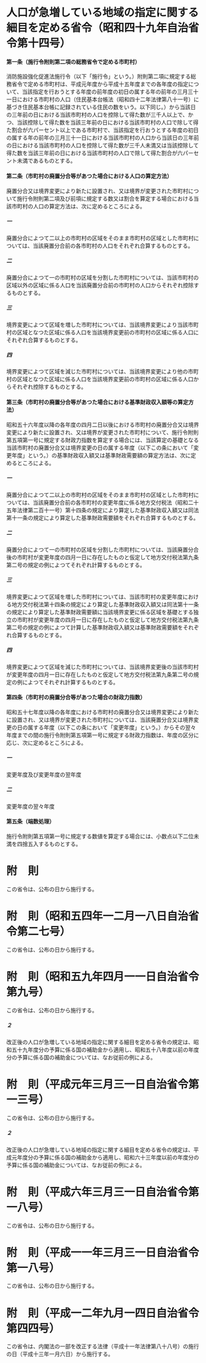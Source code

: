 # 人口が急増している地域の指定に関する細目を定める省令（昭和四十九年自治省令第十四号）
#### 第一条（施行令附則第二項の総務省令で定める市町村）
消防施設強化促進法施行令（以下「施行令」という。）附則第二項に規定する総務省令で定める市町村は、平成元年度から平成十五年度までの各年度の指定について、当該指定を行おうとする年度の前年度の初日の属する年の前年の三月三十一日における市町村の人口（住民基本台帳法（昭和四十二年法律第八十一号）に基づき住民基本台帳に記録されている住民の数をいう。以下同じ。）から当該日の三年前の日における当該市町村の人口を控除して得た数が三千人以上で、かつ、当該控除して得た数を当該三年前の日における当該市町村の人口で除して得た割合が六パーセント以上である市町村で、当該指定を行おうとする年度の初日の属する年の前年の三月三十一日における当該市町村の人口から当該日の三年前の日における当該市町村の人口を控除して得た数が三千人未満又は当該控除して得た数を当該三年前の日における当該市町村の人口で除して得た割合が六パーセント未満であるものとする。
#### 第二条（市町村の廃置分合等があつた場合における人口の算定方法）
廃置分合又は境界変更により新たに設置され、又は境界が変更された市町村について施行令附則第二項及び前項に規定する数又は割合を算定する場合における当該市町村の人口の算定方法は、次に定めるところによる。
##### 一
廃置分合によつて二以上の市町村の区域をそのまま市町村の区域とした市町村については、当該廃置分合前の各市町村の人口をそれぞれ合算するものとする。
##### 二
廃置分合によつて一の市町村の区域を分割した市町村については、当該市町村の区域以外の区域に係る人口を当該廃置分合前の市町村の人口からそれぞれ控除するものとする。
##### 三
境界変更によつて区域を増した市町村については、当該境界変更により当該市町村の区域となつた区域に係る人口を当該境界変更前の市町村の区域に係る人口にそれぞれ合算するものとする。
##### 四
境界変更によつて区域を減じた市町村については、当該境界変更により他の市町村の区域となつた区域に係る人口を当該境界変更前の市町村の区域に係る人口からそれぞれ控除するものとする。
#### 第三条（市町村の廃置分合等があつた場合における基準財政収入額等の算定方法）
昭和五十六年度以降の各年度の四月二日以後における市町村の廃置分合又は境界変更により新たに設置され、又は境界が変更された市町村について、施行令附則第五項第一号に規定する財政力指数を算定する場合には、当該算定の基礎となる当該市町村の廃置分合又は境界変更の日の属する年度（以下この条において「変更年度」という。）の基準財政収入額又は基準財政需要額の算定方法は、次に定めるところによる。
##### 一
廃置分合によつて二以上の市町村の区域をそのまま市町村の区域とした市町村については、当該廃置分合前の各市町村の変更年度に係る地方交付税法（昭和二十五年法律第二百十一号）第十四条の規定により算定した基準財政収入額又は同法第十一条の規定により算定した基準財政需要額をそれぞれ合算するものとする。
##### 二
廃置分合によつて一の市町村の区域を分割した市町村については、当該廃置分合後の市町村が変更年度の四月一日に存在したものと仮定して地方交付税法第九条第二号の規定の例によつてそれぞれ計算するものとする。
##### 三
境界変更によつて区域を増した市町村については、当該市町村の変更年度における地方交付税法第十四条の規定により算定した基準財政収入額又は同法第十一条の規定により算定した基準財政需要額に当該境界変更に係る区域を基礎とする独立の市町村が変更年度の四月一日に存在したものと仮定して地方交付税法第九条第二号の規定の例によつて計算した基準財政収入額又は基準財政需要額をそれぞれ合算するものとする。
##### 四
境界変更によつて区域を減じた市町村については、当該境界変更後の当該市町村が変更年度の四月一日に存在したものと仮定して地方交付税法第九条第二号の規定の例によつてそれぞれ計算するものとする。
#### 第四条（市町村の廃置分合等があつた場合の財政力指数）
昭和五十七年度以降の各年度における市町村の廃置分合又は境界変更により新たに設置され、又は境界が変更された市町村については、当該廃置分合又は境界変更の日の属する年度（以下この条において「変更年度」という。）からその翌々年度までの間の施行令附則第五項第一号に規定する財政力指数は、年度の区分に応じ、次に定めるところによる。
##### 一
変更年度及び変更年度の翌年度
##### 二
変更年度の翌々年度
#### 第五条（端数処理）
施行令附則第五項第一号に規定する数値を算定する場合には、小数点以下二位未満を四捨五入するものとする。
# 附　則
この省令は、公布の日から施行する。
# 附　則（昭和五四年一二月一八日自治省令第二七号）
この省令は、公布の日から施行する。
# 附　則（昭和五九年四月一一日自治省令第九号）
この省令は、公布の日から施行する。
##### ２
改正後の人口が急増している地域の指定に関する細目を定める省令の規定は、昭和五十九年度分の予算に係る国の補助金から適用し、昭和五十八年度以前の年度分の予算に係る国の補助金については、なお従前の例による。
# 附　則（平成元年三月三一日自治省令第一三号）
この省令は、公布の日から施行する。
##### ２
改正後の人口が急増している地域の指定に関する細目を定める省令の規定は、平成元年度分の予算に係る国の補助金から適用し、昭和六十三年度以前の年度分の予算に係る国の補助金については、なお従前の例による。
# 附　則（平成六年三月三一日自治省令第一八号）
この省令は、公布の日から施行する。
# 附　則（平成一一年三月三一日自治省令第一八号）
この省令は、公布の日から施行する。
# 附　則（平成一二年九月一四日自治省令第四四号）
この省令は、内閣法の一部を改正する法律（平成十一年法律第八十八号）の施行の日（平成十三年一月六日）から施行する。
